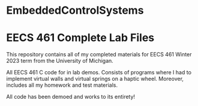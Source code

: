 # EmbeddedControlSystems
# EECS 461 Complete Lab Files

This repository contains all of my completed materials for EECS 461 Winter 2023 term from the University of Michigan.

All EECS 461 C code for in lab demos. Consists of programs where I had to implement virtual walls and virtual springs on a haptic wheel. Moreover, includes all my homework and test materials.

All code has been demoed and works to its entirety!
